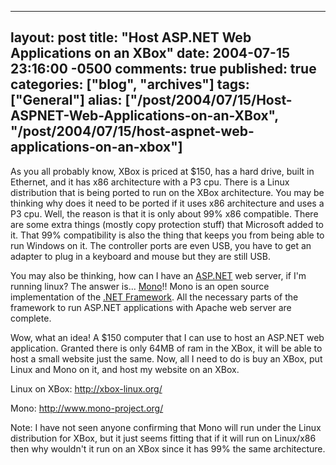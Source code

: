   ---
  layout: post
  title: "Host ASP.NET Web Applications on an XBox"
  date: 2004-07-15 23:16:00 -0500
  comments: true
  published: true
  categories: ["blog", "archives"]
  tags: ["General"]
  alias: ["/post/2004/07/15/Host-ASPNET-Web-Applications-on-an-XBox", "/post/2004/07/15/host-aspnet-web-applications-on-an-xbox"]
  ---
<!-- more -->
<P>As you all probably know, XBox is priced at $150, has a hard drive, built in Ethernet, and it has x86 architecture with a P3 cpu. There is a Linux distribution that is being ported to run on the XBox architecture. You may be thinking why does it need to be ported if it uses x86 architecture and uses a P3 cpu. Well, the reason is that it is only about 99% x86 compatible. There are some extra things (mostly copy protection stuff) that Microsoft added to it. That 99% compatibility is also the thing that keeps you from being able to run Windows on it. The controller ports are even USB, you have to get an adapter to plug in a keyboard and mouse but they are still USB.</P>
<P>You may also be thinking, how can I have an <A title=ASP.NET href="http://asp.net" target=_blank>ASP.NET</A> web server, if I'm running linux? The answer is... <A title="Mono Project" href="http://mono-project.com" target=_blank>Mono</A>!! Mono is an open source implementation of the <A title="Microsoft .NET Framework" href="http://www.microsoft.com/net/" target=_blank>.NET Framework</A>. All the necessary parts of the framework to run ASP.NET applications with Apache web server are complete.</P>
<P>Wow, what an idea! A $150 computer that I can use to host an ASP.NET web application. Granted there is only 64MB of ram in the XBox, it will be able to host a small website just the same. Now, all I need to do is buy an XBox, put Linux and Mono on it, and host my website on an XBox.</P>
<P>Linux on XBox: <A href="http://xbox-linux.org/">http://xbox-linux.org/</A></P>
<P>Mono: <A href="http://www.mono-project.org/">http://www.mono-project.org/</A> </P>
<P>Note: I have not seen anyone confirming that Mono will run under the Linux distribution for XBox, but it just seems fitting that if it will run on Linux/x86 then why wouldn't it run on an XBox since it has 99% the same architecture.</P>
